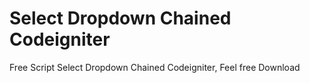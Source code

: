 # Select Dropdown Chained Codeigniter
Free Script Select Dropdown Chained Codeigniter, Feel free Download
